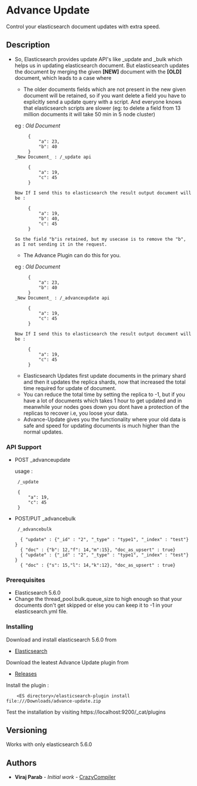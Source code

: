 # Advance Update

Control your elasticsearch document updates with extra speed.

## Description

 - So, Elasticsearch provides update API's like _update and _bulk which helps us in updating elasticsearch document.
 But elasticsearch updates the document by merging the given **[NEW]** document with the **[OLD]** document, which leads to
  a case where
    - The older documents fields which are not present in the new given document will be retained, so if you want
      delete a field you have to explicitly send a update query with a script. And everyone knows that elasticsearch
      scripts are slower (eg: to delete a field from 13 million documents it will take 50 min in 5 node cluster)

     eg : _Old Document_

            {
                "a": 23,
                "b": 40
            }
       _New Document_ : /_update api

            {
                "a": 19,
                "c": 45
            }

       Now If I send this to elasticsearch the result output document will be :

            {
                "a": 19,
                "b": 40,
                "c": 45
            }

       So the field "b"is retained, but my usecase is to remove the "b", as I not sending it in the request.
     - The Advance Plugin can do this for you.

     eg : _Old Document_

            {
                "a": 23,
                "b": 40
            }
       _New Document_ : /_advanceupdate api

            {
                "a": 19,
                "c": 45
            }

       Now If I send this to elasticsearch the result output document will be :

            {
                "a": 19,
                "c": 45
            }

     - Elasticsearch Updates first update documents in the primary shard and then
     it updates the replica shards, now that increased the total time required for
     update of document.
     - You can reduce the total time by setting the replica to -1, but if you have a lot
     of documents which takes 1 hour to get updated and in meanwhile your nodes goes down
     you dont have a protection of the replicas to recover i.e, you loose your data.
     - Advance-Update gives you the functionality where your old data is safe and
     speed for updating documents is much higher than the normal updates.

### API Support

 - POST _advanceupdate

    usage :

        /_update

        {
            "a": 19,
            "c": 45
        }


 - POST/PUT _advancebulk

        /_advancebulk

         { "update" : {"_id" : "2", "_type" : "type1", "_index" : "test"} }
         { "doc" : {"b": 12,"f": 14,"m":15}, "doc_as_upsert" : true}
         { "update" : {"_id" : "2", "_type" : "type1", "_index" : "test"} }
         { "doc" : {"s": 15,"l": 14,"k":12}, "doc_as_upsert" : true}





### Prerequisites

- Elasticsearch 5.6.0
- Change the thread_pool.bulk.queue_size to high enough so that your documents don't get skipped or else you can keep it to -1 in your elasticsearch.yml file.

### Installing

Download and install elasticsearch 5.6.0 from
* [Elasticsearch](https://www.elastic.co/blog/elasticsearch-5-6-0-released)

Download the leatest Advance Update plugin from
* [Releases](https://github.com/CrazyCompiler/advance-update/releases)

Install the plugin :


```
    <ES directory>/elasticsearch-plugin install file:///Downloads/advance-update.zip
```

Test the installation by visiting https://localhost:9200/_cat/plugins

## Versioning

Works with only elasticsearch 5.6.0

## Authors

* **Viraj Parab** - *Initial work* - [CrazyCompiler](https://github.com/CrazyCompiler)
